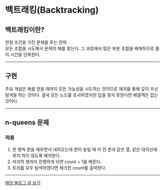 # 백트래킹(Backtracking)

## 백트래킹이란?
한정 조건을 가진 문제를 푸는 전략<br>
모든 조합을 시도해서 문제의 해를 찾는다. 그 과정에서 많은 부분 조합을 배제하므로 풀이 시간을 단축한다.
<hr>

## 구현
주요 개념은 해를 얻을 때까지 모든 가능성을 시도하는 것이므로 재귀를 통해 깊이 우선 탐색을 하는 것이다. 결국 모든 노드를 조사하였지만 답을 찾지 못한다면 해결책은 없는 것이다.
<hr>

## n-queens 문제

### 적용

1. 한 행씩 퀸을 채우면서 내려오는데 퀸이 놓일 때 이 전 퀸과 같은 열, 같은 대각선에 위치 하지 않도록 배치한다.
2. 마지막 행까지 진행하게 되면 count + 1을 해준다.
3. 트리를 모두 탐색하였다면 체크한 count를 출력한다.
   

<hr>



[해당 블로그 글 보기]("https://sondiaa.tistory.com/26?category=978891")